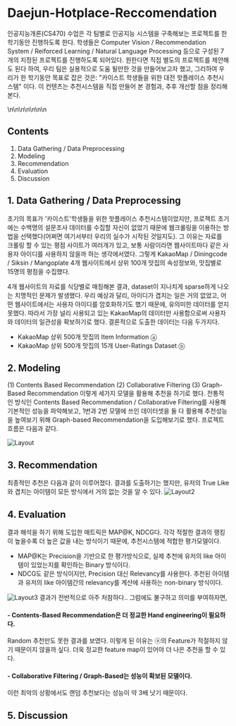 # Daejun-Hotplace-Reccomendation

인공지능개론(CS470) 수업은 각 팀별로 인공지능 시스템을 구축해보는 프로젝트를 한 학기동안 진행하도록 한다.
학생들은 Computer Vision / Recommendation System / Reiforced Learning / Natural Language Processing 등으로 구성된 7개의 지정된 프로젝트를 진행하도록 되어있다.
원한다면 직접 별도의 프로젝트를 제안해도 된다 하여, 우리 팀은 실용적으로 도움 될만한 것을 만들어보고자 했고, 그리하여 우리가 한 학기동안 목표로 잡은 것은:
"카이스트 학생들을 위한 대전 핫플레이스 추천시스템" 이다. 이 컨텐츠는 추천시스템을 직접 만들어 본 경험과, 추후 개선할 점을 정리해본다.

\n\n\n\n\n\n\n
## Contents
1. Data Gathering / Data Preprocessing
2. Modeling
3. Recommendation
4. Evaluation 
5. Discussion

## 1. Data Gathering / Data Preprocessing
초기의 목표가 '카이스트'학생들을 위한 핫플레이스 추천시스템이었지만, 프로젝트 초기에는 수백명의 설문조사 데이터를 수집할 자신이 없었기 때문에 웹크롤링을 이용하는 방법을 선택했다(어쩌면 여기서부터 우리의 실수가 시작된 것일지도). 그 이유는 자료를 크롤링 할 수 있는 평점 사이트가 여러개가 있고, 보통 사람이라면 웹사이트마다 같은 사용자 아이디를 사용하지 않을까 하는 생각에서였다. 그렇게 KakaoMap / Diningcode / Siksin / Mangoplate 4개 웹사이트에서 상위 100개 맛집의 속성정보와, 맛집별로 15명의 평점을 수집했다.

4개 웹사이트의 자료를 식당별로 매칭해본 결과, dataset이 지나치게 sparse하게 나오는 치명적인 문제가 발생했다. 우리 예상과 달리, 아이디가 겹치는 일은 거의 없었고, 어떤 웹사이트에서는 사용자 아이디를 암호화하기도 했기 때문에, 유의미한 데이터를 얻지 못했다. 따라서 가장 널리 사용되고 있는 KakaoMap의 데이터만 사용함으로써 사용자와 데이터의 일관성을 확보하기로 했다. 결론적으로 도출한 데이터는 다음 두가지다. 

- KakaoMap 상위 500개 맛집의 Item Information ⓐ
- KakaoMap 상위 500개 맛집의 15개 User-Ratings Dataset ⓑ

## 2. Modeling 
(1) Contents Based Recommendation
(2) Collaborative Filtering
(3) Graph-Based Recommendation
이렇게 세가지 모델을 활용해 추천을 하기로 했다. 전통적인 방식인 Contents Based Recommendation / Collaborative Filtering를 사용해 기본적인 성능을 파악해보고,
1번과 2번 모델에 쓰인 데이터셋을 둘 다 활용해 추천성능을 높여보기 위해 Graph-based Recommendation을 도입해보기로 했다. 프로젝트 흐름은 다음과 같다.

![Layout](https://user-images.githubusercontent.com/52244004/174427047-54bff9cb-c231-4c48-bd18-1efbff2cdae8.PNG)

## 3. Recommendation
최종적인 추천은 다음과 같이 이루어졌다. 결과를 도출하기는 했지만, 유저의 True Like와 겹치는 아이템이 모든 방식에서 거의 없는 것을 알 수 있다.
![Layout2](https://user-images.githubusercontent.com/52244004/174427326-cf954d69-ee1b-4c70-aa93-6fd8d5929017.PNG)

## 4. Evaluation
결과 해석을 하기 위해 도입한 매트릭은 MAP@K, NDCG다. 각각 적절한 결과의 랭킹이 높을수록 더 높은 값을 내는 방식이기 때문에, 추천시스템에 적합한 평가모델이다.
- MAP@K는 Precision을 기반으로 한 평가방식으로, 실제 추천에 유저의 like 아이템이 있었는지를 확인하는 Binary 방식이다.
- NDCG도 같은 방식이지만, Precision 대신 Relevancy를 사용한다. 추천된 아이템과 유저의 like 아이템간의 relevancy를 계산에 사용하는 non-binary 방식이다.

![Layout3](https://user-images.githubusercontent.com/52244004/174427660-3b441e37-50d0-475f-8b77-9b06fcce0610.PNG)
결과가 전반적으로 아주 처참하다.. 그럼에도 불구하고 의미를 부여하자면,

#### - Contents-Based Recommendation은 더 정교한 Hand engineering이 필요하다.
Random 추천만도 못한 결과를 보였다. 이렇게 된 이유는 ⓐ의 Feature가 적절하지 않기 때문이지 않을까 싶다. 더욱 정교한 feature map이 있어야 더 나은 추천을 할 수 있다.
#### - Collaborative Filtering / Graph-Based는 성능이 확보된 모델이다.
이런 최악의 상황에서도 랜덤 추천보다는 성능이 약 3배 낫기 때문이다.

## 5. Discussion
